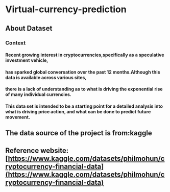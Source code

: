 # Virtual-currency-prediction
## About Dataset
### Context
#### Recent growing interest in cryptocurrencies,specifically as a speculative investment vehicle,
#### has sparked global conversation over the past 12 months.Although this data is available across various sites,
#### there is a lack of understanding as to what is driving the exponential rise of many individual currencies.
#### This data set is intended to be a starting point for a detailed analysis into what is driving price action, and what can be done to predict future movement.





## The data source of the project is from:kaggle
## Reference website:[https://www.kaggle.com/datasets/philmohun/cryptocurrency-financial-data](https://www.kaggle.com/datasets/philmohun/cryptocurrency-financial-data)
